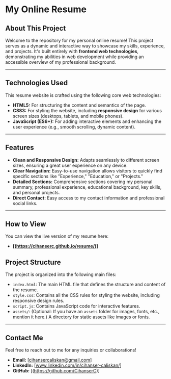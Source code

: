 # My Online Resume

## About This Project

Welcome to the repository for my personal online resume! This project serves as a dynamic and interactive way to showcase my skills, experience, and projects. It's built entirely with **frontend web technologies**, demonstrating my abilities in web development while providing an accessible overview of my professional background.

---

## Technologies Used

This resume website is crafted using the following core web technologies:

* **HTML5:** For structuring the content and semantics of the page.
* **CSS3:** For styling the website, including **responsive design** for various screen sizes (desktops, tablets, and mobile phones).
* **JavaScript (ES6+):** For adding interactive elements and enhancing the user experience (e.g., smooth scrolling, dynamic content).

---

## Features

* **Clean and Responsive Design:** Adapts seamlessly to different screen sizes, ensuring a great user experience on any device.
* **Clear Navigation:** Easy-to-use navigation allows visitors to quickly find specific sections like "Experience," "Education," or "Projects."
* **Detailed Sections:** Comprehensive sections covering my personal summary, professional experience, educational background, key skills, and personal projects.
* **Direct Contact:** Easy access to my contact information and professional social links.

---

## How to View

You can view the live version of my resume here:

* **[(https://cihanserc.github.io/resume/)]**


## Project Structure

The project is organized into the following main files:

* `index.html`: The main HTML file that defines the structure and content of the resume.
* `style.css`: Contains all the CSS rules for styling the website, including responsive design rules.
* `script.js`: Contains JavaScript code for interactive features.
* `assets/`: (Optional: If you have an `assets` folder for images, fonts, etc., mention it here.) A directory for static assets like images or fonts.

---

## Contact Me

Feel free to reach out to me for any inquiries or collaborations!

* **Email:** [cihansercaliskan@gmail.com]
* **LinkedIn:** [www.linkedin.com/in/cihanser-caliskan/]
* **GitHub:** [(https://github.com/CihanserC)]
